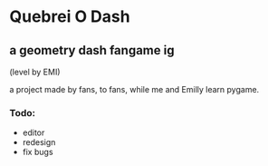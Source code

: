 # Quebrei O Dash
## a geometry dash fangame ig

(level by EMI)

a project made by fans, to fans, while me and Emilly learn pygame.

### Todo:
- editor
- redesign
- fix bugs